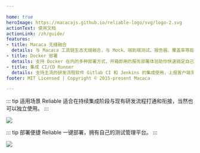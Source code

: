 ```yaml
---

home: true
heroImage: https://macacajs.github.io/reliable-logo/svg/logo-2.svg
actionText: 使用文档
actionLink: /zh/guide/
features:
- title: Macaca 无缝融合
  details: 与 Macaca 工具链生态无缝融合，与 Mock、端到端测试、报告器、覆盖率等能力无缝结合，完成 pipeline 闭环。
- title: Docker 部署
  details: 支持 Docker 在内的多种部署方式，开箱即用的服务部署体验助你快速搞定自己的服务。
- title: 集成 CI/CD Runner
  details: 支持主流的研发流程软件 Gitlab CI 和 Jenkins 的集成使用，上报客户端灵活对接。
footer: MIT Licensed | Copyright © 2015-present Macaca

---
```


::: tip 适用场景
Reliable 适合在持续集成阶段与现有研发流程打通和衔接，当然也可以独立使用。
:::

![](https://wx3.sinaimg.cn/large/6d308bd9ly1fz3wii2wqsj21bh0u0qij.jpg)

::: tip 部署便捷
Reliable 一键部署，拥有自己的测试管理平台。
:::

![](http://ww2.sinaimg.cn/large/6d308bd9gw1f5scrp1p4rj20rs0gatbj.jpg)
